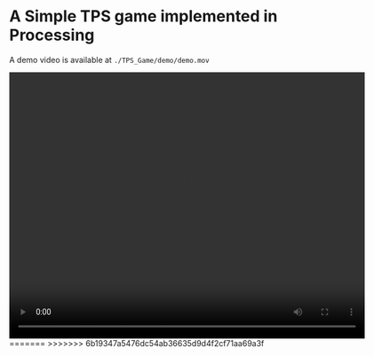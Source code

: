 # A Simple TPS game implemented in Processing

A demo video is available at `./TPS_Game/demo/demo.mov`

<video width="640" height="480" controls>
  <source src="./TPS_Game/demo/demo.mov" type="video/mov">
<<<<<<< HEAD
</video>
=======
</video>
>>>>>>> 6b19347a5476dc54ab36635d9d4f2cf71aa69a3f
